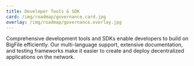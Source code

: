 ```yaml
---
title: Developer Tools & SDK
card: /img/roadmap/governance.card.jpg
overlay: /img/roadmap/governance.overlay.jpg
---
```


Comprehensive development tools and SDKs enable developers to build on BigFile efficiently. Our multi-language support, extensive documentation, and testing frameworks make it easier to create and deploy decentralized applications on the network.
